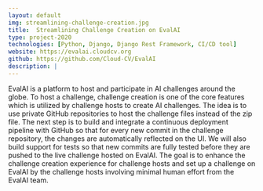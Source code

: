 ```yaml
---
layout: default
img: streamlining-challenge-creation.jpg
title:  Streamlining Challenge Creation on EvalAI 
type: project-2020
technologies: [Python, Django, Django Rest Framework, CI/CD tool]
website: https://evalai.cloudcv.org
github: https://github.com/Cloud-CV/EvalAI
description: |
---
```

EvalAI is a platform to host and participate in AI challenges around the globe. To host a challenge, challenge creation is one of the core features which is utilized by challenge hosts to create AI challenges. The idea is to use private GitHub repositories to host the challenge files instead of the zip file. The next step is to build and integrate a continuous deployment pipeline with GitHub so that for every new commit in the challenge repository, the changes are automatically reflected on the UI. We will also build support for tests so that new commits are fully tested before they are pushed to the live challenge hosted on EvalAI. The goal is to enhance the challenge creation experience for challenge hosts and set up a challenge on EvalAI by the challenge hosts involving minimal human effort from the EvalAI team.
